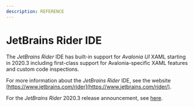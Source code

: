 ```yaml
---
description: REFERENCE
---
```


# JetBrains Rider IDE

The _JetBrains Rider_ IDE has built-in support for _Avalonia UI_ XAML starting in 2020.3 including first-class support for Avalonia-specific XAML features and custom code inspections.

For more information about the _JetBrains Rider_ IDE, see the website [https://www.jetbrains.com/rider](https://www.jetbrains.com/rider/).

For the _JetBrains Rider_ 2020.3 release announcement, see [here](https://www.jetbrains.com/rider/whatsnew/2020-3/#version-2020-3-avalonia-support).

